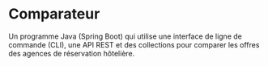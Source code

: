 # Comparateur
Un programme Java (Spring Boot) qui utilise une interface de ligne de commande (CLI), une API REST et des collections pour comparer les offres des agences de réservation hôtelière.
